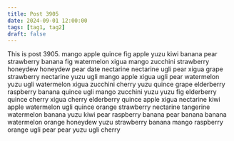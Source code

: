 ```yaml
---
title: Post 3905
date: 2024-09-01 12:00:00
tags: [tag1, tag2]
draft: false
---
```

This is post 3905.
mango
apple
quince
fig
apple
yuzu
kiwi
banana
pear
strawberry
banana
fig
watermelon
xigua
mango
zucchini
strawberry
honeydew
honeydew
pear
date
nectarine
nectarine
ugli
pear
xigua
grape
strawberry
nectarine
yuzu
ugli
mango
apple
xigua
ugli
pear
watermelon
yuzu
ugli
watermelon
xigua
zucchini
cherry
yuzu
quince
grape
elderberry
raspberry
banana
quince
ugli
mango
zucchini
yuzu
yuzu
fig
elderberry
quince
cherry
xigua
cherry
elderberry
quince
apple
xigua
nectarine
kiwi
apple
watermelon
ugli
quince
orange
strawberry
nectarine
tangerine
watermelon
banana
yuzu
kiwi
pear
raspberry
banana
pear
banana
banana
watermelon
orange
honeydew
yuzu
strawberry
banana
mango
raspberry
orange
ugli
pear
pear
yuzu
ugli
cherry
